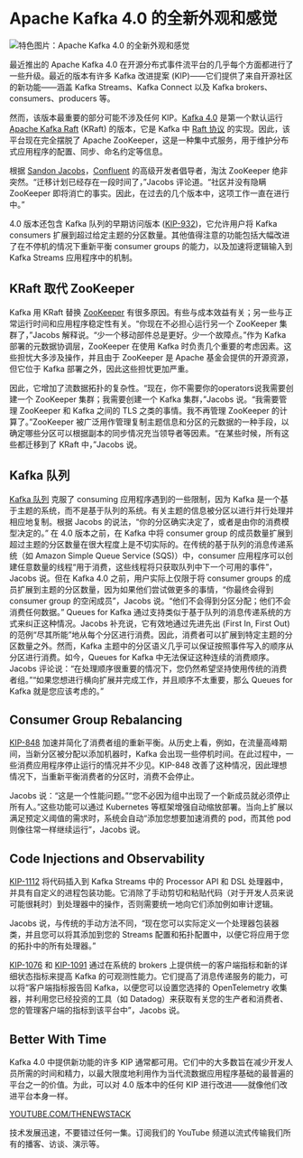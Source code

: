 # Apache Kafka 4.0 的全新外观和感觉

![特色图片：Apache Kafka 4.0 的全新外观和感觉](https://cdn.thenewstack.io/media/2025/03/ce8cc676-kafka-1024x683.png)

最近推出的 Apache Kafka 4.0 在开源分布式事件流平台的几乎每个方面都进行了一些升级。最近的版本有许多 Kafka 改进提案 (KIP)——它们提供了来自开源社区的新功能——涵盖 Kafka Streams、Kafka Connect 以及 Kafka brokers、consumers、producers 等。

然而，该版本最重要的部分可能不涉及任何 KIP。[Kafka 4.0](https://kafka.apache.org/blog) 是第一个默认运行 [Apache Kafka Raft](https://thenewstack.io/kafka-drops-zookeeper-for-real-time-kraft/) (KRaft) 的版本，它是 Kafka 中 [Raft 协议](https://thenewstack.io/raft-native-the-foundation-for-streaming-datas-best-future/) 的实现。因此，该平台现在完全摆脱了 Apache ZooKeeper，这是一种集中式服务，用于维护分布式应用程序的配置、同步、命名约定等信息。

根据 [Sandon Jacobs](https://www.linkedin.com/in/sandonjacobs)，[Confluent](https://www.confluent.io/?utm_content=inline+mention) 的高级开发者倡导者，淘汰 ZooKeeper 绝非突然。“迁移计划已经存在一段时间了，”Jacobs 评论道。“社区并没有隐瞒 ZooKeeper 即将消亡的事实。因此，在过去的几个版本中，这项工作一直在进行中。”

4.0 版本还包含 Kafka 队列的早期访问版本 ([KIP-932](https://www.morling.dev/blog/kip-932-queues-for-kafka/))，它允许用户将 Kafka consumers 扩展到超过给定主题的分区数量。其他值得注意的功能包括大幅改进了在不停机的情况下重新平衡 consumer groups 的能力，以及加速将逻辑输入到 Kafka Streams 应用程序中的机制。

## KRaft 取代 ZooKeeper

Kafka 用 KRaft 替换 [ZooKeeper](https://zookeeper.apache.org/) 有很多原因。有些与成本效益有关；另一些与正常运行时间和应用程序稳定性有关。“你现在不必担心运行另一个 ZooKeeper 集群了，”Jacobs 解释说。“少一个移动部件总是更好。少一个故障点。”作为 Kafka 部署的元数据协调层，ZooKeeper 在使用 Kafka 时负责几个重要的考虑因素。这些担忧大多涉及操作，并且由于 ZooKeeper 是 Apache 基金会提供的开源资源，但它位于 Kafka 部署之外，因此这些担忧更加严重。

因此，它增加了流数据拓扑的复杂性。“现在，你不需要你的operators说我需要创建一个 ZooKeeper 集群；我需要创建一个 Kafka 集群，”Jacobs 说。“我需要管理 ZooKeeper 和 Kafka 之间的 TLS 之类的事情。我不再管理 ZooKeeper 的计算了。”ZooKeeper 被广泛用作管理复制主题信息和分区的元数据的一种手段，以确定哪些分区可以根据副本的同步情况充当领导者等因素。“在某些时候，所有这些都迁移到了 KRaft 中，”Jacobs 说。

## Kafka 队列

[Kafka 队列](https://cwiki.apache.org/confluence/display/KAFKA/KIP-932%3A+Queues+for+Kafka) 克服了 consuming 应用程序遇到的一些限制，因为 Kafka 是一个基于主题的系统，而不是基于队列的系统。有关主题的信息被分区以进行并行处理并相应地复制。根据 Jacobs 的说法，“你的分区确实决定了，或者是由你的消费模型决定的。”
在 4.0 版本之前，在 Kafka 中将 consumer group 的成员数量扩展到超过主题的分区数量在很大程度上是不切实际的。在传统的基于队列的消息传递系统（如 Amazon Simple Queue Service (SQS)）中，consumer 应用程序可以创建任意数量的线程“用于消费，这些线程将只获取队列中下一个可用的事件”，Jacobs 说。但在 Kafka 4.0 之前，用户实际上仅限于将 consumer groups 的成员扩展到主题的分区数量，因为如果他们尝试做更多的事情，“你最终会得到 consumer group 的空闲成员”，Jacobs 说。“他们不会得到分区分配；他们不会消费任何数据。”
Queues for Kafka 通过支持类似于基于队列的消息传递系统的方式来纠正这种情况。Jacobs 补充说，它有效地通过先进先出 (First In, First Out) 的范例“尽其所能”地从每个分区进行消费。因此，消费者可以扩展到特定主题的分区数量之外。然而，Kafka 主题中的分区语义几乎可以保证按照事件写入的顺序从分区进行消费。如今，Queues for Kafka 中无法保证这种连续的消费顺序。Jacobs 评论说：“在处理顺序很重要的情况下，您仍然希望坚持使用传统的消费者组。”“如果您想进行横向扩展并完成工作，并且顺序不太重要，那么 Queues for Kafka 就是您应该考虑的。”

## Consumer Group Rebalancing

[KIP-848](https://cwiki.apache.org/confluence/display/KAFKA/KIP-848%3A+The+Next+Generation+of+the+Consumer+Rebalance+Protocol) 加速并简化了消费者组的重新平衡。从历史上看，例如，在流量高峰期间，当新分区被分配以添加机器时，Kafka 会出现一些停机时间。在此过程中，一些消费应用程序停止运行的情况并不少见。KIP-848 改善了这种情况，因此理想情况下，当重新平衡消费者的分区时，消费不会停止。

Jacobs 说：“这是一个性能问题。”“您不必因为组中出现了一个新成员就必须停止所有人。”这些功能可以通过 Kubernetes 等框架增强自动缩放部署。当向上扩展以满足预定义阈值的需求时，系统会自动“添加您想要加速消费的 pod，而其他 pod 则像往常一样继续运行”，Jacobs 说。

## Code Injections and Observability

[KIP-1112](https://cwiki.apache.org/confluence/display/KAFKA/KIP-1112%3A+allow+custom+processor+wrapping) 将代码插入到 Kafka Streams 中的 Processor API 和 DSL 处理器中，并具有自定义的进程包装功能。它消除了手动剪切和粘贴代码（对于开发人员来说可能很耗时）到处理器中的操作，否则需要统一地向它们添加例如审计逻辑。

Jacobs 说，与传统的手动方法不同，“现在您可以实际定义一个处理器包装器类，并且您可以将其添加到您的 Streams 配置和拓扑配置中，以便它将应用于您的拓扑中的所有处理器。”

[KIP-1076](https://cwiki.apache.org/confluence/display/KAFKA/KIP-1076%3A++Metrics+for+client+applications+KIP-714+extension) 和 [KIP-1091](https://cwiki.apache.org/confluence/display/KAFKA/KIP-1091%3A+Improved+Kafka+Streams+operator+metrics) 通过在系统的 brokers 上提供统一的客户端指标和新的详细状态指标来提高 Kafka 的可观测性能力。它们提高了消息传递服务的能力，可以将“客户端指标报告回 Kafka，以便您可以设置您选择的 OpenTelemetry 收集器，并利用您已经投资的工具（如 Datadog）来获取有关您的生产者和消费者、您的管理客户端的指标到该平台中”，Jacobs 说。

## Better With Time

Kafka 4.0 中提供新功能的许多 KIP 通常都可用。它们中的大多数旨在减少开发人员所需的时间和精力，以最大限度地利用作为当代流数据应用程序基础的最普遍的平台之一的价值。为此，可以对 4.0 版本中的任何 KIP 进行改进——就像他们改进平台本身一样。

[YOUTUBE.COM/THENEWSTACK](https://youtube.com/thenewstack?sub_confirmation=1)

技术发展迅速，不要错过任何一集。订阅我们的 YouTube 频道以流式传输我们所有的播客、访谈、演示等。